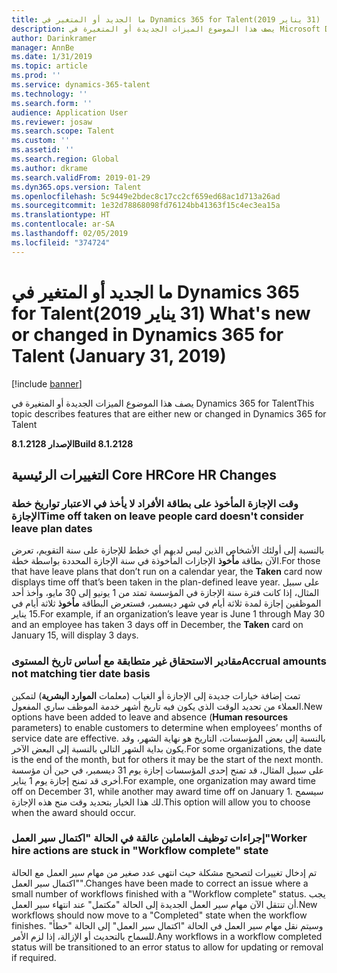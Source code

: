 ```yaml
---
title: ما الجديد أو المتغير في Dynamics 365 for Talent‏ (31‏ يناير 2019)
description: يصف هذا الموضوع الميزات الجديدة أو المتغيرة في Microsoft Dynamics 365 for Talent.
author: Darinkramer
manager: AnnBe
ms.date: 1/31/2019
ms.topic: article
ms.prod: ''
ms.service: dynamics-365-talent
ms.technology: ''
ms.search.form: ''
audience: Application User
ms.reviewer: josaw
ms.search.scope: Talent
ms.custom: ''
ms.assetid: ''
ms.search.region: Global
ms.author: dkrame
ms.search.validFrom: 2019-01-29
ms.dyn365.ops.version: Talent
ms.openlocfilehash: 5c9449e2bdec8c17cc2cf659ed68ac1d713a26ad
ms.sourcegitcommit: 1e32d78868098fd76124bb41363f15c4ec3ea15a
ms.translationtype: HT
ms.contentlocale: ar-SA
ms.lasthandoff: 02/05/2019
ms.locfileid: "374724"
---
```

# <a name="whats-new-or-changed-in-dynamics-365-for-talent-january-31-2019"></a><span data-ttu-id="bb816-103">ما الجديد أو المتغير في Dynamics 365 for Talent‏ (31‏ يناير 2019)</span><span class="sxs-lookup"><span data-stu-id="bb816-103">What's new or changed in Dynamics 365 for Talent (January 31, 2019)</span></span>

[!include [banner](includes/banner.md)]

<span data-ttu-id="bb816-104">يصف هذا الموضوع الميزات الجديدة أو المتغيرة في Dynamics 365 for Talent</span><span class="sxs-lookup"><span data-stu-id="bb816-104">This topic describes features that are either new or changed in Dynamics 365 for Talent</span></span>

<span data-ttu-id="bb816-105">**الإصدار 8.1.2128**</span><span class="sxs-lookup"><span data-stu-id="bb816-105">**Build 8.1.2128**</span></span>

## <a name="core-hr-changes"></a><span data-ttu-id="bb816-106">التغييرات الرئيسية Core HR</span><span class="sxs-lookup"><span data-stu-id="bb816-106">Core HR Changes</span></span>

### <a name="time-off-taken-on-leave-people-card-doesnt-consider-leave-plan-dates"></a><span data-ttu-id="bb816-107">وقت الإجازة المأخوذ على بطاقة الأفراد لا يأخذ في الاعتبار تواريخ خطة الإجازة</span><span class="sxs-lookup"><span data-stu-id="bb816-107">Time off taken on leave people card doesn't consider leave plan dates</span></span>
<span data-ttu-id="bb816-108">بالنسبة إلى أولئك الأشخاص الذين ليس لديهم أي خطط للإجازة على سنة التقويم، تعرض الآن بطاقة **مأخوذ** الإجازات المأخوذة في سنة الإجازة المحددة بواسطة خطة.</span><span class="sxs-lookup"><span data-stu-id="bb816-108">For those that have leave plans that don’t run on a calendar year, the **Taken** card now displays time off that’s been taken in the plan-defined leave year.</span></span> <span data-ttu-id="bb816-109">على سبيل المثال، إذا كانت فترة سنة الإجازة في المؤسسة تمتد من 1 يونيو إلى 30 مايو، وأخذ أحد الموظفين إجازة لمدة ثلاثة أيام في شهر ديسمبر، فستعرض البطاقة **مأخوذ** ثلاثة أيام في 15 يناير.</span><span class="sxs-lookup"><span data-stu-id="bb816-109">For example, if an organization’s leave year is June 1 through May 30 and an employee has taken 3 days off in December, the **Taken** card on January 15, will display 3 days.</span></span> 

### <a name="accrual-amounts-not-matching-tier-date-basis"></a><span data-ttu-id="bb816-110">مقادير الاستحقاق غير متطابقة مع أساس تاريخ المستوى</span><span class="sxs-lookup"><span data-stu-id="bb816-110">Accrual amounts not matching tier date basis</span></span>
<span data-ttu-id="bb816-111">تمت إضافة خيارات جديدة إلى الإجازة أو الغياب (معلمات **الموارد البشرية**) لتمكين العملاء من تحديد الوقت الذي يكون فيه تاريخ أشهر خدمة الموظف ساري المفعول.</span><span class="sxs-lookup"><span data-stu-id="bb816-111">New options have been added to leave and absence (**Human resources** parameters) to enable customers to determine when employees’ months of service date are effective.</span></span> <span data-ttu-id="bb816-112">بالنسبة إلى بعض المؤسسات، التاريخ هو نهاية الشهر، وقد يكون بداية الشهر التالي بالنسبة إلى البعض الآخر.</span><span class="sxs-lookup"><span data-stu-id="bb816-112">For some organizations, the date is the end of the month, but for others it may be the start of the next month.</span></span> <span data-ttu-id="bb816-113">على سبيل المثال، قد تمنح إحدى المؤسسات إجازة يوم 31 ديسمبر، في حين أن مؤسسة أخرى قد تمنح إجازة يوم 1 يناير.</span><span class="sxs-lookup"><span data-stu-id="bb816-113">For example, one organization may award time off on December 31, while another may award time off on January 1.</span></span> <span data-ttu-id="bb816-114">سيسمح لك هذا الخيار بتحديد وقت منح هذه الإجازة.</span><span class="sxs-lookup"><span data-stu-id="bb816-114">This option will allow you to choose when the award should occur.</span></span> 

### <a name="worker-hire-actions-are-stuck-in-workflow-complete-state"></a><span data-ttu-id="bb816-115">إجراءات توظيف العاملين عالقة في الحالة "اكتمال سير العمل"</span><span class="sxs-lookup"><span data-stu-id="bb816-115">Worker hire actions are stuck in "Workflow complete" state</span></span>
<span data-ttu-id="bb816-116">تم إدخال تغييرات لتصحيح مشكلة حيث انتهى عدد صغير من مهام سير العمل مع الحالة "اكتمال سير العمل".</span><span class="sxs-lookup"><span data-stu-id="bb816-116">Changes have been made to correct an issue where a small number of workflows finished with a "Workflow complete" status.</span></span> <span data-ttu-id="bb816-117">يجب أن تنتقل الآن مهام سير العمل الجديدة إلى الحالة "مكتمل" عند انتهاء سير العمل.</span><span class="sxs-lookup"><span data-stu-id="bb816-117">New workflows should now move to a "Completed" state when the workflow finishes.</span></span> <span data-ttu-id="bb816-118">وسيتم نقل مهام سير العمل في الحالة "اكتمال سير العمل" إلى الحالة "خطأ" للسماح بالتحديث أو الإزالة، إذا لزم الأمر.</span><span class="sxs-lookup"><span data-stu-id="bb816-118">Any workflows in a workflow completed status will be transitioned to an error status to allow for updating or removal if required.</span></span> 
